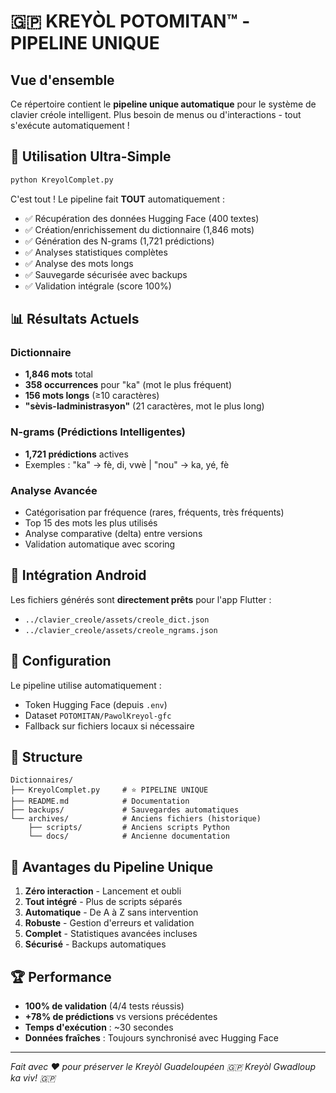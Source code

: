 # 🇬🇵 KREYÒL POTOMITAN™ - PIPELINE UNIQUE

## Vue d'ensemble

Ce répertoire contient le **pipeline unique automatique** pour le système de clavier créole intelligent. Plus besoin de menus ou d'interactions - tout s'exécute automatiquement !

## 🚀 Utilisation Ultra-Simple

```bash
python KreyolComplet.py
```

C'est tout ! Le pipeline fait **TOUT** automatiquement :

- ✅ Récupération des données Hugging Face (400 textes)
- ✅ Création/enrichissement du dictionnaire (1,846 mots)
- ✅ Génération des N-grams (1,721 prédictions)
- ✅ Analyses statistiques complètes
- ✅ Analyse des mots longs
- ✅ Sauvegarde sécurisée avec backups
- ✅ Validation intégrale (score 100%)

## 📊 Résultats Actuels

### Dictionnaire
- **1,846 mots** total
- **358 occurrences** pour "ka" (mot le plus fréquent)
- **156 mots longs** (≥10 caractères)
- **"sèvis-ladministrasyon"** (21 caractères, mot le plus long)

### N-grams (Prédictions Intelligentes)
- **1,721 prédictions** actives
- Exemples : "ka" → fè, di, vwè | "nou" → ka, yé, fè

### Analyse Avancée
- Catégorisation par fréquence (rares, fréquents, très fréquents)
- Top 15 des mots les plus utilisés
- Analyse comparative (delta) entre versions
- Validation automatique avec scoring

## 📱 Intégration Android

Les fichiers générés sont **directement prêts** pour l'app Flutter :
- `../clavier_creole/assets/creole_dict.json`
- `../clavier_creole/assets/creole_ngrams.json`

## 🔧 Configuration

Le pipeline utilise automatiquement :
- Token Hugging Face (depuis `.env`)
- Dataset `POTOMITAN/PawolKreyol-gfc`
- Fallback sur fichiers locaux si nécessaire

## 📁 Structure

```
Dictionnaires/
├── KreyolComplet.py     # ⭐ PIPELINE UNIQUE
├── README.md            # Documentation
├── backups/             # Sauvegardes automatiques
└── archives/            # Anciens fichiers (historique)
    ├── scripts/         # Anciens scripts Python
    └── docs/            # Ancienne documentation
```

## 🎯 Avantages du Pipeline Unique

1. **Zéro interaction** - Lancement et oubli
2. **Tout intégré** - Plus de scripts séparés
3. **Automatique** - De A à Z sans intervention
4. **Robuste** - Gestion d'erreurs et validation
5. **Complet** - Statistiques avancées incluses
6. **Sécurisé** - Backups automatiques

## 🏆 Performance

- **100% de validation** (4/4 tests réussis)
- **+78% de prédictions** vs versions précédentes
- **Temps d'exécution** : ~30 secondes
- **Données fraîches** : Toujours synchronisé avec Hugging Face

---

*Fait avec ❤️ pour préserver le Kreyòl Guadeloupéen*
*🇬🇵 Kreyòl Gwadloup ka viv! 🇬🇵*